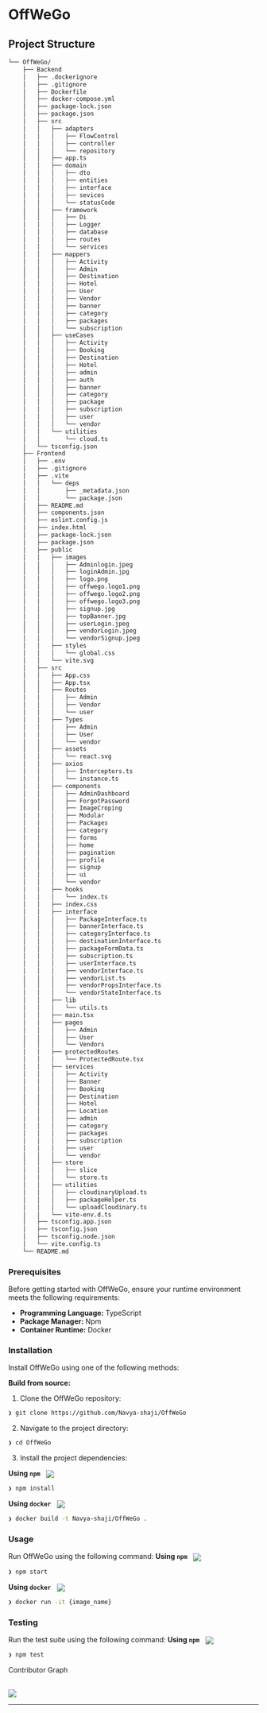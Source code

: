﻿# OffWeGo

##  Project Structure

```sh
└── OffWeGo/
    ├── Backend
    │   ├── .dockerignore
    │   ├── .gitignore
    │   ├── Dockerfile
    │   ├── docker-compose.yml
    │   ├── package-lock.json
    │   ├── package.json
    │   ├── src
    │   │   ├── adapters
    │   │   │   ├── FlowControl
    │   │   │   ├── controller
    │   │   │   └── repository
    │   │   ├── app.ts
    │   │   ├── domain
    │   │   │   ├── dto
    │   │   │   ├── entities
    │   │   │   ├── interface
    │   │   │   ├── sevices
    │   │   │   └── statusCode
    │   │   ├── framework
    │   │   │   ├── Di
    │   │   │   ├── Logger
    │   │   │   ├── database
    │   │   │   ├── routes
    │   │   │   └── services
    │   │   ├── mappers
    │   │   │   ├── Activity
    │   │   │   ├── Admin
    │   │   │   ├── Destination
    │   │   │   ├── Hotel
    │   │   │   ├── User
    │   │   │   ├── Vendor
    │   │   │   ├── banner
    │   │   │   ├── category
    │   │   │   ├── packages
    │   │   │   └── subscription
    │   │   ├── useCases
    │   │   │   ├── Activity
    │   │   │   ├── Booking
    │   │   │   ├── Destination
    │   │   │   ├── Hotel
    │   │   │   ├── admin
    │   │   │   ├── auth
    │   │   │   ├── banner
    │   │   │   ├── category
    │   │   │   ├── package
    │   │   │   ├── subscription
    │   │   │   ├── user
    │   │   │   └── vendor
    │   │   └── utilities
    │   │       └── cloud.ts
    │   └── tsconfig.json
    ├── Frontend
    │   ├── .env
    │   ├── .gitignore
    │   ├── .vite
    │   │   └── deps
    │   │       ├── _metadata.json
    │   │       └── package.json
    │   ├── README.md
    │   ├── components.json
    │   ├── eslint.config.js
    │   ├── index.html
    │   ├── package-lock.json
    │   ├── package.json
    │   ├── public
    │   │   ├── images
    │   │   │   ├── Adminlogin.jpeg
    │   │   │   ├── loginAdmin.jpg
    │   │   │   ├── logo.png
    │   │   │   ├── offwego.logo1.png
    │   │   │   ├── offwego.logo2.png
    │   │   │   ├── offwego.logo3.png
    │   │   │   ├── signup.jpg
    │   │   │   ├── topBanner.jpg
    │   │   │   ├── userLogin.jpeg
    │   │   │   ├── vendorLogin.jpeg
    │   │   │   └── vendorSignup.jpeg
    │   │   ├── styles
    │   │   │   └── global.css
    │   │   └── vite.svg
    │   ├── src
    │   │   ├── App.css
    │   │   ├── App.tsx
    │   │   ├── Routes
    │   │   │   ├── Admin
    │   │   │   ├── Vendor
    │   │   │   └── user
    │   │   ├── Types
    │   │   │   ├── Admin
    │   │   │   ├── User
    │   │   │   └── vendor
    │   │   ├── assets
    │   │   │   └── react.svg
    │   │   ├── axios
    │   │   │   ├── Interceptors.ts
    │   │   │   └── instance.ts
    │   │   ├── components
    │   │   │   ├── AdminDashboard
    │   │   │   ├── ForgotPassword
    │   │   │   ├── ImageCroping
    │   │   │   ├── Modular
    │   │   │   ├── Packages
    │   │   │   ├── category
    │   │   │   ├── forms
    │   │   │   ├── home
    │   │   │   ├── pagination
    │   │   │   ├── profile
    │   │   │   ├── signup
    │   │   │   ├── ui
    │   │   │   └── vendor
    │   │   ├── hooks
    │   │   │   └── index.ts
    │   │   ├── index.css
    │   │   ├── interface
    │   │   │   ├── PackageInterface.ts
    │   │   │   ├── bannerInterface.ts
    │   │   │   ├── categoryInterface.ts
    │   │   │   ├── destinationInterface.ts
    │   │   │   ├── packageFormData.ts
    │   │   │   ├── subscription.ts
    │   │   │   ├── userInterface.ts
    │   │   │   ├── vendorInterface.ts
    │   │   │   ├── vendorList.ts
    │   │   │   ├── vendorPropsInterface.ts
    │   │   │   └── vendorStateInterface.ts
    │   │   ├── lib
    │   │   │   └── utils.ts
    │   │   ├── main.tsx
    │   │   ├── pages
    │   │   │   ├── Admin
    │   │   │   ├── User
    │   │   │   └── Vendors
    │   │   ├── protectedRoutes
    │   │   │   └── ProtectedRoute.tsx
    │   │   ├── services
    │   │   │   ├── Activity
    │   │   │   ├── Banner
    │   │   │   ├── Booking
    │   │   │   ├── Destination
    │   │   │   ├── Hotel
    │   │   │   ├── Location
    │   │   │   ├── admin
    │   │   │   ├── category
    │   │   │   ├── packages
    │   │   │   ├── subscription
    │   │   │   ├── user
    │   │   │   └── vendor
    │   │   ├── store
    │   │   │   ├── slice
    │   │   │   └── store.ts
    │   │   ├── utilities
    │   │   │   ├── cloudinaryUpload.ts
    │   │   │   ├── packageHelper.ts
    │   │   │   └── uploadCloudinary.ts
    │   │   └── vite-env.d.ts
    │   ├── tsconfig.app.json
    │   ├── tsconfig.json
    │   ├── tsconfig.node.json
    │   └── vite.config.ts
    └── README.md
```


###  Prerequisites

Before getting started with OffWeGo, ensure your runtime environment meets the following requirements:

- **Programming Language:** TypeScript
- **Package Manager:** Npm
- **Container Runtime:** Docker


###  Installation

Install OffWeGo using one of the following methods:

**Build from source:**

1. Clone the OffWeGo repository:
```sh
❯ git clone https://github.com/Navya-shaji/OffWeGo
```

2. Navigate to the project directory:
```sh
❯ cd OffWeGo
```

3. Install the project dependencies:


**Using `npm`** &nbsp; [<img align="center" src="https://img.shields.io/badge/npm-CB3837.svg?style={badge_style}&logo=npm&logoColor=white" />](https://www.npmjs.com/)

```sh
❯ npm install
```


**Using `docker`** &nbsp; [<img align="center" src="https://img.shields.io/badge/Docker-2CA5E0.svg?style={badge_style}&logo=docker&logoColor=white" />](https://www.docker.com/)

```sh
❯ docker build -t Navya-shaji/OffWeGo .
```




###  Usage
Run OffWeGo using the following command:
**Using `npm`** &nbsp; [<img align="center" src="https://img.shields.io/badge/npm-CB3837.svg?style={badge_style}&logo=npm&logoColor=white" />](https://www.npmjs.com/)

```sh
❯ npm start
```


**Using `docker`** &nbsp; [<img align="center" src="https://img.shields.io/badge/Docker-2CA5E0.svg?style={badge_style}&logo=docker&logoColor=white" />](https://www.docker.com/)

```sh
❯ docker run -it {image_name}
```


###  Testing
Run the test suite using the following command:
**Using `npm`** &nbsp; [<img align="center" src="https://img.shields.io/badge/npm-CB3837.svg?style={badge_style}&logo=npm&logoColor=white" />](https://www.npmjs.com/)

```sh
❯ npm test
```



<summary>Contributor Graph</summary>
<br>
<p align="left">
   <a href="https://github.com{/Navya-shaji/OffWeGo/}graphs/contributors">
      <img src="https://contrib.rocks/image?repo=Navya-shaji/OffWeGo">
   </a>
</p>
</details>

---


